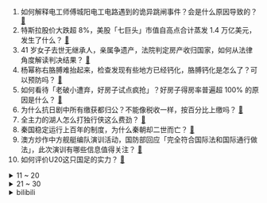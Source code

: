 1. 如何解释电工师傅城阳电工电路遇到的诡异跳闸事件？会是什么原因导致的？ [:link:](https://www.zhihu.com/question/13136039620)
2. 特斯拉股价大跌超 8%，美股「七巨头」市值自高点合计蒸发 1.4 万亿美元，发生了什么？ [:link:](https://www.zhihu.com/question/13418352197)
3. 41 岁女子去世无继承人，亲属争遗产，法院判定房产收归国家，如何从法律角度解读判决结果？ [:link:](https://www.zhihu.com/question/9927598964)
4. 杨幂称右胳膊难抬起来，检查发现有些地方已经钙化，胳膊钙化是怎么了？可以预防吗？ [:link:](https://www.zhihu.com/question/13360489549)
5. 如何看待「老破小遭弃，好房子试点疯抢」？好房子得房率普遍超 100% 的原因是什么？ [:link:](https://www.zhihu.com/question/13404504456)
6. 为什么抗日剧中所有缴获都归公？不能像税收一样，按百分比上缴吗？ [:link:](https://www.zhihu.com/question/13252769349)
7. 全主力的湖人怎么打独行侠这么费劲？ [:link:](https://www.zhihu.com/question/13434350567)
8. 秦国稳定运行上百年的制度，为什么秦朝却二世而亡？ [:link:](https://www.zhihu.com/question/1312983083)
9. 澳方炒作中方舰艇编队演训活动，国防部回应「完全符合国际法和国际通行做法」，此次演训有哪些信息值得关注？ [:link:](https://www.zhihu.com/question/13426812920)
10. 如何评价U20这只国足的实力？ [:link:](https://www.zhihu.com/question/13048733039)
<details>
<summary>11 ~ 20</summary>

11. 网友发视频称「给猪喂砂糖橘，结果猪变成蓝色了」，为什么会出现这种现象？有什么危害吗？ [:link:](https://www.zhihu.com/question/12907781487)
12. 八幡海玲第一个乐队解散是不是因为她太 push 队友了? [:link:](https://www.zhihu.com/question/13015768769)
13. 四川一中学辞退清洁工，让学生轮流打扫全校，校方称为劳动教育，这个安排合理吗？ [:link:](https://www.zhihu.com/question/13368712566)
14. 如何看待经历削弱后，《英雄联盟》梅尔胜率已跌至 45%？ [:link:](https://www.zhihu.com/question/13418325421)
15. 网传一充电宝公司 494 名员工收入超 100 万元，安克回应属实，为什么这么赚钱？产品有哪些亮点？ [:link:](https://www.zhihu.com/question/13361875678)
16. 月薪2万但毫无意义的工作，和月薪5千却改变世界的工作，你会怎么选？ [:link:](https://www.zhihu.com/question/11289645878)
17. 自认为关系好的同事成为我领导，并没有减少我的工作量，心里很不舒服，怎么开解自己? [:link:](https://www.zhihu.com/question/13184489509)
18. 《宝莲灯》电视剧中杨戬各种逼迫沉香成长的过程中真的全是放水吗？ [:link:](https://www.zhihu.com/question/56966813)
19. 迈巴赫车主称自己的车未经告知被暴力测试，江汽回应称测试车为正规第三方租赁，具体情况如何？哪里出了问题？ [:link:](https://www.zhihu.com/question/13379528435)
20. 在《哪吒 2》的加持下，2025 年全年票房能到 600 亿吗？ [:link:](https://www.zhihu.com/question/13374949649)
</details>
<details>
<summary>21 ~ 30</summary>

21. 特朗普推出移民「金卡」，定价 500 万美元，政府可售 1000 万张来减少赤字，如何看待此事？ [:link:](https://www.zhihu.com/question/13443179638)
22. LPL 2025 赛季第一赛段淘汰赛 BLG 1:3 TES，如何评价这场比赛？ [:link:](https://www.zhihu.com/question/13444538685)
23. 最近上班感觉越来越没意思，后面还有二三十年要上班，该怎么办呢？ [:link:](https://www.zhihu.com/question/5703257394)
24. AI 时代来临，在孩子教育上会造成多大的转变？ [:link:](https://www.zhihu.com/question/12645990615)
25. 网文行业有什么读者和作者认知差别很大，甚至完全相反的事情吗？ [:link:](https://www.zhihu.com/question/13135284175)
26. 如何评价《崩坏：星穹铁道》3.1版本剧情？ [:link:](https://www.zhihu.com/question/13417977209)
27. 《大明王朝 1566》为何看着那么压抑？ [:link:](https://www.zhihu.com/question/6576248726)
28. 「甜宠剧越无脑越上头」？「奶头乐」受欢迎的底层原因是认知心理喜欢「偷懒」吗？ [:link:](https://www.zhihu.com/question/13321414133)
29. 在二次元圈子里，你知道哪些令人印象深刻的coser？ [:link:](https://www.zhihu.com/question/12762096391)
30. 为什么明朝能恢复唐代的服饰，而太平天国无法恢复明代的服饰？ [:link:](https://www.zhihu.com/question/12660930092)
</details><details>
<summary>bilibili</summary>

</details>